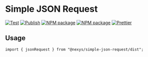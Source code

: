 # Simple JSON Request

[![Test](https://github.com/nexys-system/simple-json-request/actions/workflows/test.yml/badge.svg)](https://github.com/nexys-system/simple-json-request/actions/workflows/test.yml)
[![Publish](https://github.com/nexys-system/simple-json-request/actions/workflows/publish.yml/badge.svg)](https://github.com/nexys-system/simple-json-request/actions/workflows/publish.yml)
[![NPM package](https://badge.fury.io/js/%40nexys%2Fsimple-json-request.svg)](https://www.npmjs.com/package/@nexys/simple-json-request)
[![NPM package](https://img.shields.io/npm/v/@nexys/simple-json-request.svg)](https://www.npmjs.com/package/@nexys/simple-json-request)
[![Prettier](https://img.shields.io/badge/code_style-prettier-ff69b4.svg)](https://prettier.io/)

## Usage

```
import { jsonRequest } from "@nexys/simple-json-request/dist";
```
